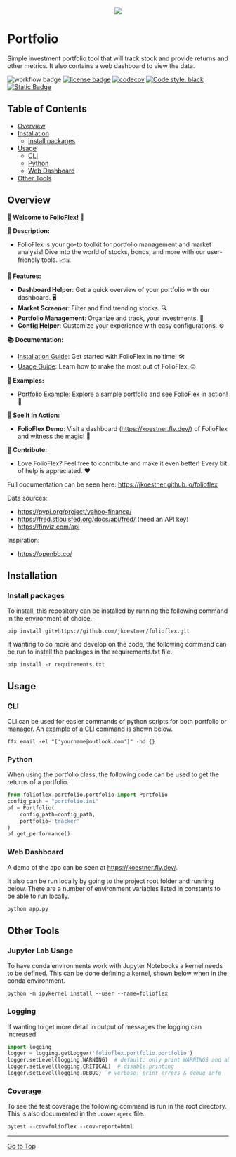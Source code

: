<div align="center">
  <img src="https://user-images.githubusercontent.com/50647092/260895211-7e9a8e6e-9f85-48ed-bb61-49ff2ff805b6.png"><br>
</div>

# Portfolio
Simple investment portfolio tool that will track stock and provide returns and other metrics. It also contains a web dashboard to view the data.

![workflow badge](https://github.com/jkoestner/folioflex/actions/workflows/main.yml/badge.svg)
[![license badge](https://img.shields.io/github/license/jkoestner/folioflex)](https://github.com/jkoestner/folioflex/blob/main/LICENSE.md)
[![codecov](https://codecov.io/gh/jkoestner/folioflex/branch/main/graph/badge.svg?token=K4RS9LX4UG)](https://codecov.io/gh/jkoestner/folioflex)
[![Code style: black](https://img.shields.io/badge/code%20style-black-000000.svg)](https://github.com/psf/black)
[![Static Badge](https://img.shields.io/badge/docs-available-green?labelColor=green&color=gray&link=https%3A%2F%2Fjkoestner.github.io%2Ffolioflex%2F)](https://jkoestner.github.io/folioflex/)


## Table of Contents
- [Overview](#overview)
- [Installation](#installation)
  - [Install packages](#install-packages)
- [Usage](#usage)
  - [CLI](#cli)
  - [Python](#python)
  - [Web Dashboard](#web-dashboard)
- [Other Tools](#other-tools)

## Overview

**🚀 Welcome to FolioFlex! 🚀**

**📖 Description:**

- FolioFlex is your go-to toolkit for portfolio management and market analysis! Dive into the world of stocks, bonds, and more with our user-friendly tools. 📈📊

**🔧 Features:**

- **Dashboard Helper**: Get a quick overview of your portfolio with our dashboard. 🖥️
- **Market Screener**: Filter and find trending stocks. 🔍
- **Portfolio Management**: Organize and track, your investments. 💼
- **Config Helper**: Customize your experience with easy configurations. ⚙️

**📚 Documentation:**

- [Installation Guide](https://jkoestner.github.io/folioflex/installation.html): Get started with FolioFlex in no time! 🛠️
- [Usage Guide](https://jkoestner.github.io/folioflex/usage.html): Learn how to make the most out of FolioFlex. 🤓

**🔬 Examples:**

- [Portfolio Example](https://nbviewer.jupyter.org/github/jkoestner/folioflex/blob/main/notebook/portfolio_example.ipynb): Explore a sample portfolio and see FolioFlex in action! 📔

**🎥 See It In Action:**

- **FolioFlex Demo**: Visit a dashboard (https://koestner.fly.dev/) of FolioFlex and witness the magic! 🌟

**🤝 Contribute:**
- Love FolioFlex? Feel free to contribute and make it even better! Every bit of help is appreciated. ❤️

Full documentation can be seen here: https://jkoestner.github.io/folioflex

Data sources:
- https://pypi.org/project/yahoo-finance/
- https://fred.stlouisfed.org/docs/api/fred/ (need an API key)
- https://finviz.com/api

Inspiration:
- https://openbb.co/

## Installation

### Install packages
To install, this repository can be installed by running the following command in 
the environment of choice.

```
pip install git+https://github.com/jkoestner/folioflex.git
```

If wanting to do more and develop on the code, the following command can be run to install the packages in the requirements.txt file.

```
pip install -r requirements.txt
```
## Usage

### CLI

CLI can be used for easier commands of python scripts for both portfolio or manager. An example of a CLI command is shown below.

```commandline
ffx email -el "['yourname@outlook.com']" -hd {}
```

### Python

When using the portfolio class, the following code can be used to get the returns of a portfolio.

```python
from folioflex.portfolio.portfolio import Portfolio
config_path = "portfolio.ini"
pf = Portfolio(
    config_path=config_path, 
    portfolio='tracker'
)
pf.get_performance()
```

### Web Dashboard

A demo of the app can be seen at https://koestner.fly.dev/.


It also can be run locally by going to the project root folder and running below.
There are a number of environment variables listed in constants to be able to run locally. 

```python
python app.py
```

## Other Tools
### Jupyter Lab Usage

To have conda environments work with Jupyter Notebooks a kernel needs to be defined. This can be done defining a kernel, shown below when
in the conda environment.

```
python -m ipykernel install --user --name=folioflex
```
### Logging

If wanting to get more detail in output of messages the logging can increased
```python
import logging
logger = logging.getLogger('folioflex.portfolio.portfolio')
logger.setLevel(logging.WARNING)  # default: only print WARNINGS and above
logger.setLevel(logging.CRITICAL)  # disable printing
logger.setLevel(logging.DEBUG)  # verbose: print errors & debug info
```

### Coverage

To see the test coverage the following command is run in the root directory. This is also documented in the `.coveragerc` file.
```
pytest --cov=folioflex --cov-report=html
```

<hr>

[Go to Top](#table-of-contents)